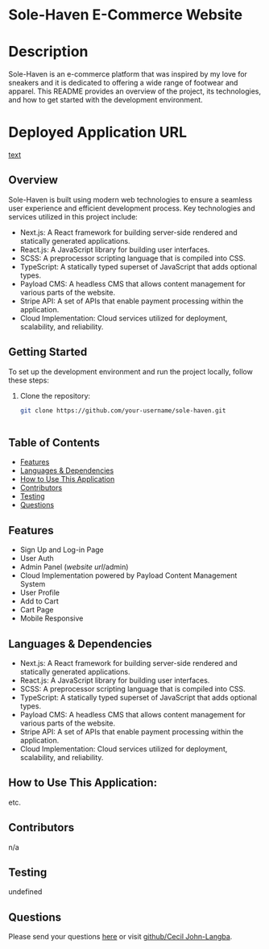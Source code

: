# Sole-Haven E-Commerce Website

# Description
Sole-Haven is an e-commerce platform that was inspired by my love for sneakers and it is dedicated to offering a wide range of footwear and apparel. This README provides an overview of the project, its technologies, and how to get started with the development environment.

# Deployed Application URL
[text](https://sole-haven.payloadcms.app/)

## Overview

Sole-Haven is built using modern web technologies to ensure a seamless user experience and efficient development process. Key technologies and services utilized in this project include:

- Next.js: A React framework for building server-side rendered and statically generated applications.
- React.js: A JavaScript library for building user interfaces.
- SCSS: A preprocessor scripting language that is compiled into CSS.
- TypeScript: A statically typed superset of JavaScript that adds optional types.
- Payload CMS: A headless CMS that allows content management for various parts of the website.
- Stripe API: A set of APIs that enable payment processing within the application.
- Cloud Implementation: Cloud services utilized for deployment, scalability, and reliability.

## Getting Started

To set up the development environment and run the project locally, follow these steps:

1. Clone the repository:

   ```bash
   git clone https://github.com/your-username/sole-haven.git



## Table of Contents
* [Features](#features)
* [Languages & Dependencies](#languagesanddependencies)
* [How to Use This Application](#HowtoUseThisApplication)
* [Contributors](#contributors)
* [Testing](#testing)
* [Questions](#questions)

## Features
- Sign Up and Log-in Page
- User Auth
- Admin Panel (*website url*/admin)
- Cloud Implementation powered by Payload Content Management System
- User Profile
- Add to Cart
- Cart Page
- Mobile Responsive
## Languages & Dependencies
- Next.js: A React framework for building server-side rendered and statically generated applications.
- React.js: A JavaScript library for building user interfaces.
- SCSS: A preprocessor scripting language that is compiled into CSS.
- TypeScript: A statically typed superset of JavaScript that adds optional types.
- Payload CMS: A headless CMS that allows content management for various parts of the website.
- Stripe API: A set of APIs that enable payment processing within the application.
- Cloud Implementation: Cloud services utilized for deployment, scalability, and reliability.
## How to Use This Application:
etc.
## Contributors
n/a
## Testing
undefined
## Questions
Please send your questions [here](clangba@yahoo.com) or visit [github/Cecil John-Langba](https://github.com/Cecilj24).